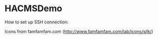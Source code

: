 HACMSDemo
===============

How to set up SSH connection:



Icons from famfamfam.com (http://www.famfamfam.com/lab/icons/silk/)
